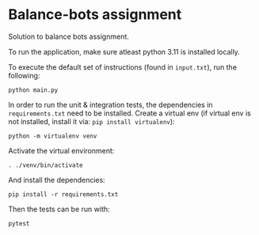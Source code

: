 # Balance-bots assignment
Solution to balance bots assignment.

To run the application, make sure atleast python 3.11 is installed locally.

To execute the default set of instructions (found in `input.txt`), run the following:

```
python main.py
```

In order to run the unit & integration tests, the dependencies in `requirements.txt` need to be installed.
Create a virtual env (if virtual env is not installed, install it via: `pip install virtualenv`):

```
python -m virtualenv venv
```

Activate the virtual environment:

```
. ./venv/bin/activate
```

And install the dependencies:

```
pip install -r requirements.txt
```

Then the tests can be run with:

```
pytest
```
